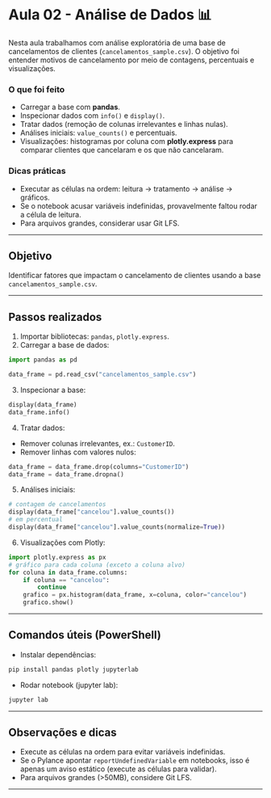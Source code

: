 # Aula 02 - Análise de Dados 📊

Nesta aula trabalhamos com análise exploratória de uma base de cancelamentos de clientes (`cancelamentos_sample.csv`). O objetivo foi entender motivos de cancelamento por meio de contagens, percentuais e visualizações.

### O que foi feito
- Carregar a base com **pandas**.
- Inspecionar dados com `info()` e `display()`.
- Tratar dados (remoção de colunas irrelevantes e linhas nulas).
- Análises iniciais: `value_counts()` e percentuais.
- Visualizações: histogramas por coluna com **plotly.express** para comparar clientes que cancelaram e os que não cancelaram.

### Dicas práticas
- Executar as células na ordem: leitura → tratamento → análise → gráficos.
- Se o notebook acusar variáveis indefinidas, provavelmente faltou rodar a célula de leitura.
- Para arquivos grandes, considerar usar Git LFS.

---

## Objetivo
Identificar fatores que impactam o cancelamento de clientes usando a base `cancelamentos_sample.csv`.

---

## Passos realizados
1. Importar bibliotecas: `pandas`, `plotly.express`.
2. Carregar a base de dados:
```python
import pandas as pd

data_frame = pd.read_csv("cancelamentos_sample.csv")
```
3. Inspecionar a base:
```python
display(data_frame)
data_frame.info()
```
4. Tratar dados:
- Remover colunas irrelevantes, ex.: `CustomerID`.
- Remover linhas com valores nulos:
```python
data_frame = data_frame.drop(columns="CustomerID")
data_frame = data_frame.dropna()
```
5. Análises iniciais:
```python
# contagem de cancelamentos
display(data_frame["cancelou"].value_counts())
# em percentual
display(data_frame["cancelou"].value_counts(normalize=True))
```
6. Visualizações com Plotly:
```python
import plotly.express as px
# gráfico para cada coluna (exceto a coluna alvo)
for coluna in data_frame.columns:
	if coluna == "cancelou":
		continue
	grafico = px.histogram(data_frame, x=coluna, color="cancelou")
	grafico.show()
```

---

## Comandos úteis (PowerShell)
- Instalar dependências:
```powershell
pip install pandas plotly jupyterlab
```
- Rodar notebook (jupyter lab):
```powershell
jupyter lab
```

---

## Observações e dicas
- Execute as células na ordem para evitar variáveis indefinidas.
- Se o Pylance apontar `reportUndefinedVariable` em notebooks, isso é apenas um aviso estático (execute as células para validar).
- Para arquivos grandes (>50MB), considere Git LFS.

---

